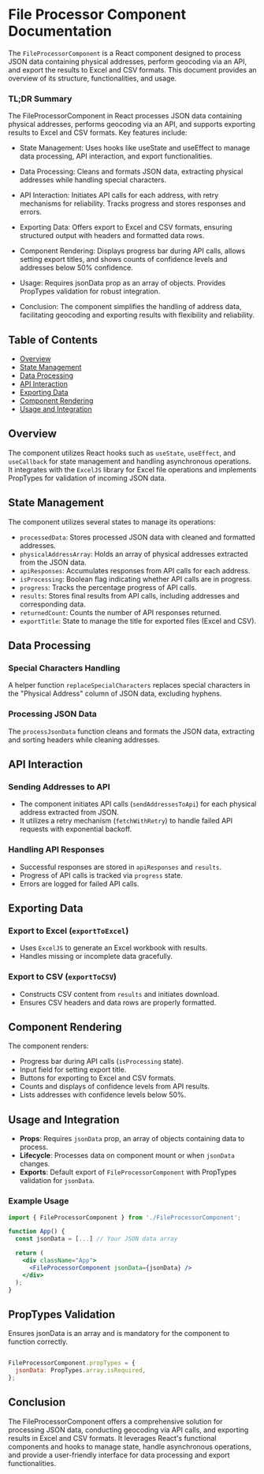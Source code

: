 # File Processor Component Documentation

The `FileProcessorComponent` is a React component designed to process JSON data containing physical addresses, perform geocoding via an API, and export the results to Excel and CSV formats. This document provides an overview of its structure, functionalities, and usage.


### TL;DR Summary
The FileProcessorComponent in React processes JSON data containing physical addresses, performs geocoding via an API, and supports exporting results to Excel and CSV formats. Key features include:

- State Management: Uses hooks like useState and useEffect to manage data processing, API interaction, and export functionalities.

- Data Processing: Cleans and formats JSON data, extracting physical addresses while handling special characters.

- API Interaction: Initiates API calls for each address, with retry mechanisms for reliability. Tracks progress and stores responses and errors.

- Exporting Data: Offers export to Excel and CSV formats, ensuring structured output with headers and formatted data rows.

- Component Rendering: Displays progress bar during API calls, allows setting export titles, and shows counts of confidence levels and addresses below 50% confidence.

- Usage: Requires jsonData prop as an array of objects. Provides PropTypes validation for robust integration.

- Conclusion: The component simplifies the handling of address data, facilitating geocoding and exporting results with flexibility and reliability.


## Table of Contents
- [Overview](#overview)
- [State Management](#state-management)
- [Data Processing](#data-processing)
- [API Interaction](#api-interaction)
- [Exporting Data](#exporting-data)
- [Component Rendering](#component-rendering)
- [Usage and Integration](#usage-and-integration)

## Overview

The component utilizes React hooks such as `useState`, `useEffect`, and `useCallback` for state management and handling asynchronous operations. It integrates with the `ExcelJS` library for Excel file operations and implements PropTypes for validation of incoming JSON data.

## State Management

The component utilizes several states to manage its operations:
- `processedData`: Stores processed JSON data with cleaned and formatted addresses.
- `physicalAddressArray`: Holds an array of physical addresses extracted from the JSON data.
- `apiResponses`: Accumulates responses from API calls for each address.
- `isProcessing`: Boolean flag indicating whether API calls are in progress.
- `progress`: Tracks the percentage progress of API calls.
- `results`: Stores final results from API calls, including addresses and corresponding data.
- `returnedCount`: Counts the number of API responses returned.
- `exportTitle`: State to manage the title for exported files (Excel and CSV).

## Data Processing

### Special Characters Handling
A helper function `replaceSpecialCharacters` replaces special characters in the "Physical Address" column of JSON data, excluding hyphens.

### Processing JSON Data
The `processJsonData` function cleans and formats the JSON data, extracting and sorting headers while cleaning addresses.

## API Interaction

### Sending Addresses to API
- The component initiates API calls (`sendAddressesToApi`) for each physical address extracted from JSON.
- It utilizes a retry mechanism (`fetchWithRetry`) to handle failed API requests with exponential backoff.

### Handling API Responses
- Successful responses are stored in `apiResponses` and `results`.
- Progress of API calls is tracked via `progress` state.
- Errors are logged for failed API calls.

## Exporting Data

### Export to Excel (`exportToExcel`)
- Uses `ExcelJS` to generate an Excel workbook with results.
- Handles missing or incomplete data gracefully.

### Export to CSV (`exportToCSV`)
- Constructs CSV content from `results` and initiates download.
- Ensures CSV headers and data rows are properly formatted.

## Component Rendering

The component renders:
- Progress bar during API calls (`isProcessing` state).
- Input field for setting export title.
- Buttons for exporting to Excel and CSV formats.
- Counts and displays of confidence levels from API results.
- Lists addresses with confidence levels below 50%.

## Usage and Integration

- **Props**: Requires `jsonData` prop, an array of objects containing data to process.
- **Lifecycle**: Processes data on component mount or when `jsonData` changes.
- **Exports**: Default export of `FileProcessorComponent` with PropTypes validation for `jsonData`.

### Example Usage
```jsx
import { FileProcessorComponent } from './FileProcessorComponent';

function App() {
  const jsonData = [...] // Your JSON data array

  return (
    <div className="App">
      <FileProcessorComponent jsonData={jsonData} />
    </div>
  );
}
```

## PropTypes Validation
Ensures jsonData is an array and is mandatory for the component to function correctly.


```jsx

FileProcessorComponent.propTypes = {
  jsonData: PropTypes.array.isRequired,
};

``` 
## Conclusion
The FileProcessorComponent offers a comprehensive solution for processing JSON data, conducting geocoding via API calls, and exporting results in Excel and CSV formats. It leverages React's functional components and hooks to manage state, handle asynchronous operations, and provide a user-friendly interface for data processing and export functionalities.


